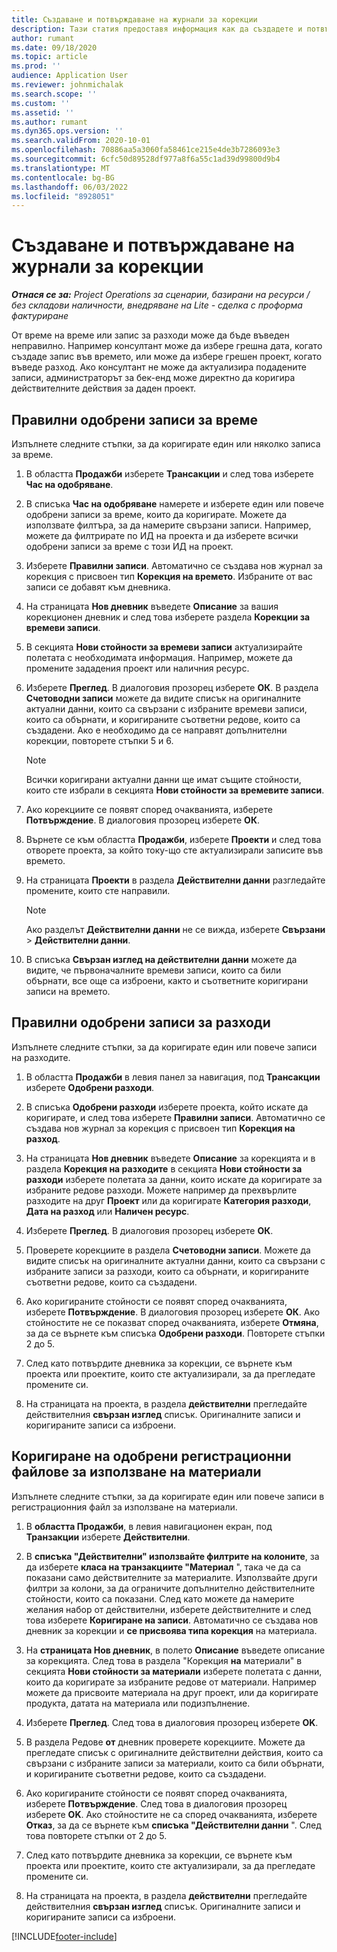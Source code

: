 ```yaml
---
title: Създаване и потвърждаване на журнали за корекции
description: Тази статия предоставя информация как да създадете и потвърдите дневник за корекции.
author: rumant
ms.date: 09/18/2020
ms.topic: article
ms.prod: ''
audience: Application User
ms.reviewer: johnmichalak
ms.search.scope: ''
ms.custom: ''
ms.assetid: ''
ms.author: rumant
ms.dyn365.ops.version: ''
ms.search.validFrom: 2020-10-01
ms.openlocfilehash: 70886aa5a3060fa58461ce215e4de3b7286093e3
ms.sourcegitcommit: 6cfc50d89528df977a8f6a55c1ad39d99800d9b4
ms.translationtype: MT
ms.contentlocale: bg-BG
ms.lasthandoff: 06/03/2022
ms.locfileid: "8928051"
---
```

# <a name="create-and-confirm-correction-journals"></a>Създаване и потвърждаване на журнали за корекции

_**Отнася се за:** Project Operations за сценарии, базирани на ресурси / без складови наличности, внедряване на Lite - сделка с проформа фактуриране_

От време на време или запис за разходи може да бъде въведен неправилно. Например консултант може да избере грешна дата, когато създаде запис във времето, или може да избере грешен проект, когато въведе разход. Ако консултант не може да актуализира подадените записи, администраторът за бек-енд може директно да коригира действителните действия за даден проект.

## <a name="correct-approved-time-entries"></a>Правилни одобрени записи за време     

Изпълнете следните стъпки, за да коригирате един или няколко записа за време.

1. В областта **Продажби** изберете **Трансакции** и след това изберете **Час на одобряване**. 

2. В списъка **Час на одобряване** намерете и изберете един или повече одобрени записи за време, които да коригирате. Можете да използвате филтъра, за да намерите свързани записи. Например, можете да филтрирате по ИД на проекта и да изберете всички одобрени записи за време с този ИД на проект.

3. Изберете **Правилни записи**. Автоматично се създава нов журнал за корекция с присвоен тип **Корекция на времето**. Избраните от вас записи се добавят към дневника. 

4. На страницата **Нов дневник** въведете **Описание** за вашия корекционен дневник и след това изберете раздела **Корекции за времеви записи**.  

5. В секцията **Нови стойности за времеви записи** актуализирайте полетата с необходимата информация. Например, можете да промените зададения проект или наличния ресурс.

6. Изберете **Преглед**. В диалоговия прозорец изберете **ОК**. В раздела **Счетоводни записи** можете да видите списък на оригиналните актуални данни, които са свързани с избраните времеви записи, които са обърнати, и коригираните съответни редове, които са създадени. Ако е необходимо да се направят допълнителни корекции, повторете стъпки 5 и 6. 

    > [!NOTE]
    > Всички коригирани актуални данни ще имат същите стойности, които сте избрали в секцията **Нови стойности за времевите записи**.

7. Ако корекциите се появят според очакванията, изберете **Потвърждение**. В диалоговия прозорец изберете **ОК**.

8. Върнете се към областта **Продажби**, изберете **Проекти** и след това отворете проекта, за който току-що сте актуализирали записите във времето. 

9. На страницата **Проекти** в раздела **Действителни данни** разгледайте промените, които сте направили. 

    > [!NOTE]
    > Ако разделът **Действителни данни** не се вижда, изберете **Свързани** > **Действителни данни**.  

10. В списъка **Свързан изглед на действителни данни** можете да видите, че първоначалните времеви записи, които са били обърнати, все още са изброени, както и съответните коригирани записи на времето. 

 
## <a name="correct-approved-expense-entries"></a>Правилни одобрени записи за разходи

Изпълнете следните стъпки, за да коригирате един или повече записи на разходите. 

1. В областта **Продажби** в левия панел за навигация, под **Трансакции** изберете **Одобрени разходи**.

2. В списъка **Одобрени разходи** изберете проекта, който искате да коригирате, и след това изберете **Правилни записи**. Автоматично се създава нов журнал за корекция с присвоен тип **Корекция на разход**. 

3. На страницата **Нов дневник** въведете **Описание** за корекцията и в раздела **Корекция на разходите** в секцията **Нови стойности за разходи** изберете полетата за данни, които искате да коригирате за избраните редове разходи. Можете например да прехвърлите разходите на друг **Проект** или да коригирате **Категория разходи**, **Дата на разход** или **Наличен ресурс**.

4. Изберете **Преглед**. В диалоговия прозорец изберете **ОК**. 

5. Проверете корекциите в раздела **Счетоводни записи**. Можете да видите списък на оригиналните актуални данни, които са свързани с избраните записи за разходи, които са обърнати, и коригираните съответни редове, които са създадени.

6. Ако коригираните стойности се появят според очакванията, изберете **Потвърждение**. В диалоговия прозорец изберете **ОК**. Ако стойностите не се показват според очакванията, изберете **Отмяна**, за да се върнете към списъка **Одобрени разходи**. Повторете стъпки 2 до 5. 

7. След като потвърдите дневника за корекции, се върнете към проекта или проектите, които сте актуализирали, за да прегледате промените си.

8. На страницата на проекта, в раздела **действителни** прегледайте действителния **свързан изглед** списък. Оригиналните записи и коригираните записи са изброени.


## <a name="correct-approved-material-usage-logs"></a>Коригиране на одобрени регистрационни файлове за използване на материали

Изпълнете следните стъпки, за да коригирате един или повече записи в регистрационния файл за използване на материали.

1. В **областта Продажби**, в левия навигационен екран, под **Транзакции** изберете **Действителни**.

2. В **списъка "Действителни" използвайте филтрите на колоните**, за да изберете **класа на транзакциите "Материал** ", така че да са показани само действителните за материалите. Използвайте други филтри за колони, за да ограничите допълнително действителните стойности, които са показани. След като можете да намерите желания набор от действителни, изберете действителните и след това изберете **Коригиране на записи**. Автоматично се създава нов дневник за корекции и **се присвоява типа корекция** на материала.

3. На **страницата Нов дневник**, в полето **Описание** въведете описание за корекцията. След това в раздела "Корекция **на** материали" в секцията **Нови стойности за материали** изберете полетата с данни, които да коригирате за избраните редове от материали. Например можете да присвоите материала на друг проект, или да коригирате продукта, датата на материала или подизпълнение.

4. Изберете **Преглед**. След това в диалоговия прозорец изберете **OK**.

5. В раздела Редове **от** дневник проверете корекциите. Можете да прегледате списък с оригиналните действителни действия, които са свързани с избраните записи за материали, които са били обърнати, и коригираните съответни редове, които са създадени.

6. Ако коригираните стойности се появят според очакванията, изберете **Потвърждение**. След това в диалоговия прозорец изберете **OK**. Ако стойностите не са според очакванията, изберете **Отказ**, за да се върнете към **списъка "Действителни данни** ". След това повторете стъпки от 2 до 5.

7. След като потвърдите дневника за корекции, се върнете към проекта или проектите, които сте актуализирали, за да прегледате промените си.

8. На страницата на проекта, в раздела **действителни** прегледайте действителния **свързан изглед** списък. Оригиналните записи и коригираните записи са изброени.


[!INCLUDE[footer-include](../includes/footer-banner.md)]
